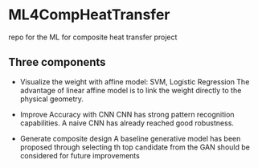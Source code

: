 # ML4CompHeatTransfer
repo for the ML for composite heat transfer project

## Three components
- Visualize the weight with affine model:  SVM, Logistic Regression 
  The advantage of linear affine model is to link the weight directly to the physical geometry.
  
- Improve Accuracy with CNN
  CNN has strong pattern recognition capabilities. A naive CNN has already reached good robustness.
  
- Generate composite design
  A baseline generative model has been proposed through selecting th top candidate from the
  GAN should be considered for future improvements
